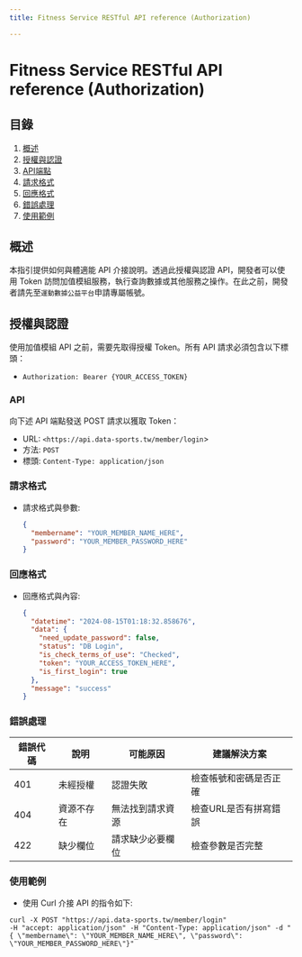 ```yaml
---
title: Fitness Service RESTful API reference (Authorization)

---
```


# Fitness Service RESTful API reference (Authorization)

## 目錄
1. [概述](#概述)
2. [授權與認證](#授權與認證)
3. [API端點](#API)
4. [請求格式](#請求格式)
5. [回應格式](#回應格式)
6. [錯誤處理](#錯誤處理)
7. [使用範例](#使用範例)

## 概述
本指引提供如何與體適能 API 介接說明。透過此授權與認證 API，開發者可以使用 Token 訪問加值模組服務，執行查詢數據或其他服務之操作。在此之前，開發者請先至`運動數據公益平台`申請專屬帳號。

## 授權與認證
使用加值模組 API 之前，需要先取得授權 Token。所有 API 請求必須包含以下標頭：

- `Authorization: Bearer {YOUR_ACCESS_TOKEN}`

### API
向下述 API 端點發送 POST 請求以獲取 Token：
- URL: `<https://api.data-sports.tw/member/login`>
- 方法: `POST`
- 標頭: `Content-Type: application/json`

### 請求格式
- 請求格式與參數:
  ```json
  {
    "membername": "YOUR_MEMBER_NAME_HERE",
    "password": "YOUR_MEMBER_PASSWORD_HERE"
  }

### 回應格式
- 回應格式與內容:
  ```json
  {
    "datetime": "2024-08-15T01:18:32.858676",
    "data": {
      "need_update_password": false,
      "status": "DB Login",
      "is_check_terms_of_use": "Checked",
      "token": "YOUR_ACCESS_TOKEN_HERE",
      "is_first_login": true
    },
    "message": "success"
  }

### 錯誤處理
| 錯誤代碼 | 說明 | 可能原因 | 建議解決方案 |
| -------- | -------- | -------- | -------- |
| 401 | 未經授權 | 認證失敗 | 檢查帳號和密碼是否正確 |
| 404 | 資源不存在 | 無法找到請求資源 | 檢查URL是否有拼寫錯誤 |
| 422 | 缺少欄位 | 請求缺少必要欄位 | 檢查參數是否完整 | 

### 使用範例
- 使用 Curl 介接 API 的指令如下:
```shell=
curl -X POST "https://api.data-sports.tw/member/login"
-H "accept: application/json" -H "Content-Type: application/json" -d "{ \"membername\": \"YOUR_MEMBER_NAME_HERE\", \"password\": \"YOUR_MEMBER_PASSWORD_HERE\"}"

```

